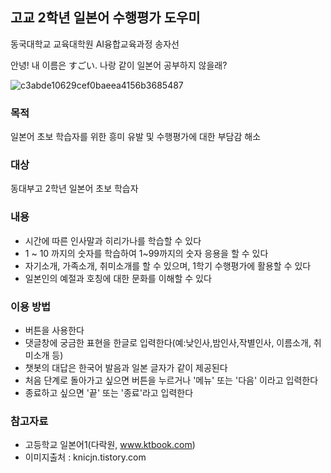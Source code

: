 ## 고교 2학년 일본어 수행평가 도우미
동국대학교 교육대학원 AI융합교육과정 송자선

안녕! 내 이름은 すごい. 나랑 같이 일본어 공부하지 않을래?

![c3abde10629cef0baeea4156b3685487](https://user-images.githubusercontent.com/81289227/121119955-95733f00-c857-11eb-8e1b-b0d4bbbbe096.jpg)

### 목적
일본어 초보 학습자를 위한 흥미 유발 및 수행평가에 대한 부담감 해소
### 대상
동대부고 2학년 일본어 초보 학습자
### 내용
- 시간에 따른 인사말과 히리가나를 학습할 수 있다
- 1 ~ 10 까지의 숫자를 학습하여 1~99까지의 숫자 응용을 할 수 있다
- 자기소개, 가족소개, 취미소개를 할 수 있으며, 1학기 수행평가에 활용할 수 있다
- 일본인의 예절과 호칭에 대한 문화를 이해할 수 있다
### 이용 방법
- 버튼을 사용한다
- 댓글창에 궁금한 표현을 한글로 입력한다(예:낮인사,밤인사,작별인사, 이름소개, 취미소개 등)
- 챗봇의 대답은 한국어 발음과 일본 글자가 같이 제공된다
- 처음 단계로 돌아가고 싶으면 버튼을 누르거나 '메뉴' 또는 '다음' 이라고 입력한다
- 종료하고 싶으면 '끝' 또는 '종료'라고 입력한다
### 참고자료
- 고등학교 일본어1(다락원, www.ktbook.com)
- 이미지출처 : knicjn.tistory.com
